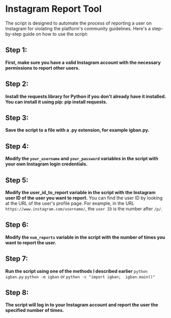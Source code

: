 # Instagram Report Tool
The script is designed to automate the process of reporting a user on Instagram for violating the platform's community guidelines. 
Here's a step-by-step guide on how to use the script:

## Step 1:
**First, make sure you have a valid Instagram account with the necessary permissions to report other users.**

## Step 2:
**Install the requests library for Python if you don't already have it installed. You can install it using pip: pip install requests.**

## Step 3:
**Save the script to a file with a .py extension, for example igban.py.**

## Step 4:
**Modify the `your_username` and `your_password` variables in the script with your own Instagram login credentials.**

## Step 5:
**Modify the  user_id_to_report variable in the script with the Instagram user ID of the user you want to report.** 
  You can find the user ID by looking at the URL of the user's profile page. 
  For example, in the URL `https://www.instagram.com/username/`, 
  the `user ID` is the number after `/p/`.

  ## Step 6:
**Modify the `num_reports` variable in the script with the number of times you want to report the user.**

## Step 7:
**Run the script using one of the methods I described earlier**
  ``python igban.py``
  ``python -m igban``
    or 
  ``python -c "import igban; 
    igban.main()"``

## Step 8:
**The script will log in to your Instagram account and report the user the specified number of times.**
